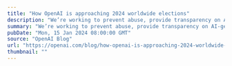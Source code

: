 ```yaml
---
title: "How OpenAI is approaching 2024 worldwide elections"
description: "We’re working to prevent abuse, provide transparency on AI-generated content, and improve access to accurate voting information."
summary: "We’re working to prevent abuse, provide transparency on AI-generated content, and improve access to accurate voting information."
pubDate: "Mon, 15 Jan 2024 08:00:00 GMT"
source: "OpenAI Blog"
url: "https://openai.com/blog/how-openai-is-approaching-2024-worldwide-elections"
thumbnail: ""
---
```


